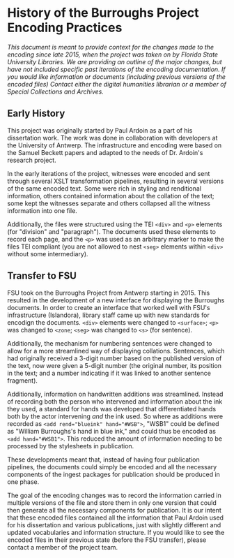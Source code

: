 # History of the Burroughs Project Encoding Practices

*This document is meant to provide context for the changes made to the encoding since late 2015, when the project was taken on by Florida State University Libraries. We are providing an outline of the major changes, but have not included specific past iterations of the encoding documentation. If you would like information or documents (including previous versions of the encoded files) Contact either the digital humanities librarian or a member of Special Collections and Archives.*

## Early History

This project was originally started by Paul Ardoin as a part of his dissertation work. The work was done in collaboration with developers at the University of Antwerp. The infrastructure and encoding were based on the Samuel Beckett papers and adapted to the needs of Dr. Ardoin's research project.

In the early iterations of the project, witnesses were encoded and sent through several XSLT transformation pipelines, resulting in several versions of the same encoded text. Some were rich in styling and renditional information, others contained information about the collation of the text; some kept the witnesses separate and others collapsed all the witness information into one file.

Additionally, the files were structured using the TEI `<div>` and `<p>` elements (for "division" and "paragraph"). The documents used these elements to record each page, and the `<p>` was used as an arbitrary marker to make the files TEI compliant (you are not allowed to nest `<seg>` elements within `<div>` without some intermediary). 

## Transfer to FSU

FSU took on the Burroughs Project from Antwerp starting in 2015. This resulted in the development of a new interface for displaying the Burroughs documents. In order to create an interface that worked well with FSU's infrastructure (Islandora), library staff came up with new standards for encodign the documents. `<div>` elements were changed to `<surface>`; `<p>` was changed to `<zone`; `<seg>` was changed to `<s>` (for sentence).

Additionally, the mechanism for numbering sentences were changed to allow for a more streamlined way of displaying collations. Sentences, which had originally received a 3-digit number based on the published version of the text, now were given a 5-digit number (the original number, its position in the text; and a number indicating if it was linked to another sentence fragment).

Additionally, information on handwritten additions was streamlined. Instead of recording both the person who intervened and information about the ink they used, a standard for hands was developed that differentiated hands both by the actor intervening *and* the ink used. So where as additions were recorded as `<add rend="blueink" hand="#WSB">`, "WSB1" could be defined as "William Burroughs's hand in blue ink," and could thus be encoded as `<add hand="#WSB1">`. This reduced the amount of information needing to be processed by the stylesheets in publication.

These developments meant that, instead of having four publication pipelines, the documents could simply be encoded and all the necessary components of the ingest packages for publication should be produced in one phase.

The goal of the encoding changes was to record the information carried in multiple versions of the file and store them in only one version that could then generate all the necessary components for publication. It is our intent that these encoded files contained all the information that Paul Ardoin used for his dissertation and various publications, just with slightly different and updated vocabularies and information structure. If you would like to see the encoded files in their previous state (before the FSU transfer), please contact a member of the project team.